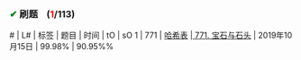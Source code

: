
### <font color="green">✔</font> 刷题&nbsp;&nbsp;&nbsp;&nbsp;(<font color="red">1</font>/113)

\# | L# | 标签 | 题目 | 时间 | tO | sO
1 | 771 |  <a href="https://github.com/xdxTao/LeetCode/tree/master/题解(titleSolution)/哈希表(Hashtable)">哈希表</a>  |<a href="https://github.com/xdxTao/LeetCode/blob/master/题解(titleSolution)/哈希表(Hashtable)/771. 宝石与石头.md"> 771. 宝石与石头</a> | 2019年10月15日 | 99.98% | 90.95%%